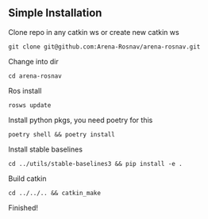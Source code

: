 ## Simple Installation

Clone repo in any catkin ws or create new catkin ws

```
git clone git@github.com:Arena-Rosnav/arena-rosnav.git
```

Change into dir

```
cd arena-rosnav
```

Ros install

```
rosws update
```

Install python pkgs, you need poetry for this

```
poetry shell && poetry install
```

Install stable baselines

```
cd ../utils/stable-baselines3 && pip install -e .
```

Build catkin

```
cd ../../.. && catkin_make
```

Finished!
